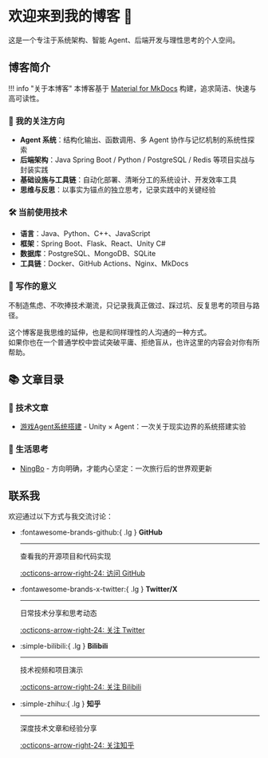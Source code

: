 # 欢迎来到我的博客 👋

这是一个专注于系统架构、智能 Agent、后端开发与理性思考的个人空间。

## 博客简介

!!! info "关于本博客"
    本博客基于 [Material for MkDocs](https://squidfunk.github.io/mkdocs-material/) 构建，追求简洁、快速与高可读性。

### 🧠 我的关注方向

- **Agent 系统**：结构化输出、函数调用、多 Agent 协作与记忆机制的系统性探索  
- **后端架构**：Java Spring Boot / Python / PostgreSQL / Redis 等项目实战与封装实践  
- **基础设施与工具链**：自动化部署、清晰分工的系统设计、开发效率工具  
- **思维与反思**：以事实为锚点的独立思考，记录实践中的关键经验

### 🛠️ 当前使用技术

- **语言**：Java、Python、C++、JavaScript  
- **框架**：Spring Boot、Flask、React、Unity C#  
- **数据库**：PostgreSQL、MongoDB、SQLite  
- **工具链**：Docker、GitHub Actions、Nginx、MkDocs

### 🎯 写作的意义

不制造焦虑、不吹捧技术潮流，只记录我真正做过、踩过坑、反复思考的项目与路径。

这个博客是我思维的延伸，也是和同样理性的人沟通的一种方式。  
如果你也在一个普通学校中尝试突破平庸、拒绝盲从，也许这里的内容会对你有所帮助。

## 📚 文章目录

### 🤖 技术文章

- [游戏Agent系统搭建](游戏Agent系统搭建.md) - Unity × Agent：一次关于现实边界的系统搭建实验

### 💭 生活思考

- [NingBo](NingBo.md) - 方向明确，才能内心坚定：一次旅行后的世界观更新

## 联系我

欢迎通过以下方式与我交流讨论：

<div class="grid cards" markdown>

-   :fontawesome-brands-github:{ .lg } **GitHub**

    ---

    查看我的开源项目和代码实现

    [:octicons-arrow-right-24: 访问 GitHub](https://github.com/Vist233)

-   :fontawesome-brands-x-twitter:{ .lg } **Twitter/X**

    ---

    日常技术分享和思考动态

    [:octicons-arrow-right-24: 关注 Twitter](https://x.com/zhangyvjing233)

-   :simple-bilibili:{ .lg } **Bilibili**

    ---

    技术视频和项目演示

    [:octicons-arrow-right-24: 关注 Bilibili](https://space.bilibili.com/3546802183735742?spm_id_from=333.1007.0.0)

-   :simple-zhihu:{ .lg } **知乎**

    ---

    深度技术文章和经验分享

    [:octicons-arrow-right-24: 关注知乎](https://www.zhihu.com/people/vist-18)

</div>

